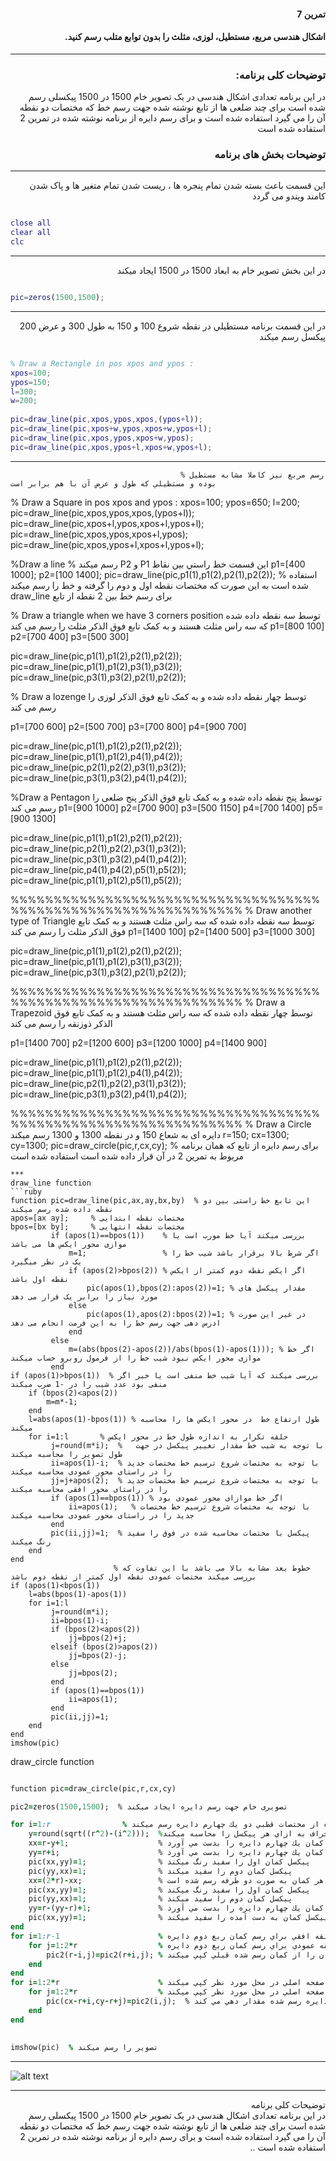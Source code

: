 <div dir="rtl">
 
#### تمرین 7
#### اشکال هندسی مربع، مستطیل، لوزی، مثلث را بدون توابع متلب رسم کنید. <br />

***

### توضیحات کلی برنامه:

 در این برنامه تعدادی اشکال هندسی در یک تصویر خام 1500 در 1500 پیکسلی رسم شده است برای چند ضلعی ها از تابع نوشته شده جهت رسم خط که مختصات دو نقطه آن را می گیرد استفاده شده است و برای رسم دایره از برنامه نوشته شده در تمرین 2 استفاده شده است 

### توضیحات بخش های برنامه
***
 این قسمت باعث بسته شدن تمام پنجره ها ، ریست شدن تمام متغیر ها و پاک شدن کامند ویندو می گردد <br />

</div>

```matlab

close all         
clear all         
clc    

```
***
<div dir="rtl">
در این بخش تصویر خام به ابعاد 1500 در 1500 ایجاد میکند
 </div>
 
 ```matlab
 
pic=zeros(1500,1500);  

```
***
<div dir="rtl">
 
 در اين قسمت برنامه مستطيلي در نقطه شروع 100 و 150 به طول 300 و عرض 200 پيكسل رسم ميكند
 
 </div>
 
 ```matlab
 
% Draw a Rectangle in pos xpos and ypos :    
xpos=100;
ypos=150;
l=300;
w=200;
                                         
pic=draw_line(pic,xpos,ypos,xpos,(ypos+l));
pic=draw_line(pic,xpos+w,ypos,xpos+w,ypos+l);
pic=draw_line(pic,xpos,ypos,xpos+w,ypos);
pic=draw_line(pic,xpos,ypos+l,xpos+w,ypos+l);

```

***

                                          % رسم مربع نيز كاملا مشابه مستطيل بوده و مستطيلي كه طول و عرض آن با هم برابر است
% Draw a Square in pos xpos and ypos :
xpos=100;
ypos=650;
l=200;
pic=draw_line(pic,xpos,ypos,xpos,(ypos+l));
pic=draw_line(pic,xpos+l,ypos,xpos+l,ypos+l);
pic=draw_line(pic,xpos,ypos,xpos+l,ypos);
pic=draw_line(pic,xpos,ypos+l,xpos+l,ypos+l);

%Draw a line                % رسم میکند P2 و P1 اين قسمت خط راستي بين نقاط
p1=[400 1000];
p2=[100 1400];
pic=draw_line(pic,p1(1),p1(2),p2(1),p2(2));   %  استفاده شده است به این صورت که مختصات نقطه اول و دوم را گرفته و خط را رسم میکند draw_line برای رسم خط بین 2 نقطه از تابع

% Draw a triangle when we have 3 corners position  توسط سه نقطه داده شده که سه راس مثلث هستند و به کمک تابع فوق الذکر مثلث را رسم می کند
p1=[800 100]
p2=[700 400]
p3=[500 300]

pic=draw_line(pic,p1(1),p1(2),p2(1),p2(2));
pic=draw_line(pic,p1(1),p1(2),p3(1),p3(2));
pic=draw_line(pic,p3(1),p3(2),p2(1),p2(2));

% Draw a lozenge   توسط چهار نقطه داده شده و به کمک تابع فوق الذکر لوزی را رسم می کند 

p1=[700 600]
p2=[500 700]
p3=[700 800]
p4=[900 700]

pic=draw_line(pic,p1(1),p1(2),p2(1),p2(2));
pic=draw_line(pic,p1(1),p1(2),p4(1),p4(2));
pic=draw_line(pic,p2(1),p2(2),p3(1),p3(2));
pic=draw_line(pic,p3(1),p3(2),p4(1),p4(2));

%Draw a Pentagon    توسط پنج نقطه داده شده و به کمک تابع فوق الذکر پنج ضلعی را رسم می کند
p1=[900 1000]
p2=[700 900]
p3=[500 1150]
p4=[700 1400]
p5=[900 1300]

pic=draw_line(pic,p1(1),p1(2),p2(1),p2(2));
pic=draw_line(pic,p2(1),p2(2),p3(1),p3(2));
pic=draw_line(pic,p3(1),p3(2),p4(1),p4(2));
pic=draw_line(pic,p4(1),p4(2),p5(1),p5(2));
pic=draw_line(pic,p1(1),p1(2),p5(1),p5(2));

%%%%%%%%%%%%%%%%%%%%%%%%%%%%%%%%%%%%%%%%%%%%%%%%%%%%%%%%%%%%%%%
% Draw another type of Triangle   توسط سه نقطه داده شده که سه راس مثلث هستند و به کمک تابع فوق الذکر مثلث را رسم می کند
p1=[1400 100]
p2=[1400 500]
p3=[1000 300]

pic=draw_line(pic,p1(1),p1(2),p2(1),p2(2));
pic=draw_line(pic,p1(1),p1(2),p3(1),p3(2));
pic=draw_line(pic,p3(1),p3(2),p2(1),p2(2));

%%%%%%%%%%%%%%%%%%%%%%%%%%%%%%%%%%%%%%%%%%%%%%%%%%%%%%%%%%%%%%%
% Draw a Trapezoid    توسط چهار نقطه داده شده که سه راس مثلث هستند و به کمک تابع فوق الذکر ذوزنقه را رسم می کند

p1=[1400 700]
p2=[1200 600]
p3=[1200 1000]
p4=[1400 900]

pic=draw_line(pic,p1(1),p1(2),p2(1),p2(2));
pic=draw_line(pic,p1(1),p1(2),p4(1),p4(2));
pic=draw_line(pic,p2(1),p2(2),p3(1),p3(2));
pic=draw_line(pic,p3(1),p3(2),p4(1),p4(2));

%%%%%%%%%%%%%%%%%%%%%%%%%%%%%%%%%%%%%%%%%%%%%%%%%%%%%%%%%%%%%%%
% Draw a Circle  دایره ای به شعاع 150 و در نقطه 1300 و 1300 رسم میکند
r=150;
cx=1300;
cy=1300;
pic=draw_circle(pic,r,cx,cy);  % برای رسم دایره از تابع که همان برنامه مربوط به تمرین 2 در آن قرار داده شده است استفاده شده است
```
***
draw_line function           
```ruby
function pic=draw_line(pic,ax,ay,bx,by)  % این تابع خط راستی بین دو نقطه داده شده رسم میکند
apos=[ax ay];     % مختصات نقطه ابتدایی
bpos=[bx by];     % مختصات نقطه انتهایی
         if (apos(1)==bpos(1))    % بررسی میکند آیا خط مورب است یا موازی محور ایکس ها می باشد
             m=1;                 % اگر شرط بالا برقرار باشد شیب خط را یک در نظر میگیرد
             if (apos(2)>bpos(2)) % اگر ایکس نقطه دوم کمتر از ایکس نقطه اول باشد
                 pic(apos(1),bpos(2):apos(2))=1; % مقدار پیکسل های مورد نیاز را برابر یک قرار می دهد 
             else
                 pic(apos(1),apos(2):bpos(2))=1; % در غیر این صورت ادرس دهی جهت رسم خط را به این فرمت انجام می دهد
             end
         else
             m=(abs(bpos(2)-apos(2))/abs(bpos(1)-apos(1))); % اگر خط موازی محور ایکس نبود شیب خط را از فرمول روبرو حساب میکند
         end
if (apos(1)>bpos(1))  % بررسی میکند که آیا شیب خط منفی است یا خیر اگر منفی بود عدد شیب را در -1 ضرب مبکند
    if (bpos(2)<apos(2))
        m=m*-1;
    end    
    l=abs(apos(1)-bpos(1)) % طول ارتفاع خط  در محور ایکس ها را محاسبه میکند
    for i=1:l       % حلقه تکرار به اندازه طول خط در محور ایکس
         j=round(m*i);  %   با توجه به شیب خط مقدار تغییر پیکسل در جهت طول تصویر را محاسبه میکند 
         ii=apos(1)-i;  % با توجه به مختصات شروع ترسیم خط مختصات جدید را در راستای محور عمودی محاسبه میکند
         jj=j+apos(2);  % با توجه به مختصات شروع ترسیم خط مختصات جدید را در راستای محور افقی محاسبه میکند
         if (apos(1)==bpos(1)) % اگر خط موازای محور عمودی بود
             ii=apos(1);   % با توجه به مختصات شروع ترسیم خط مختصات جدید را در راستای محور عمودی محاسبه میکند 
         end
         pic(ii,jj)=1;  % پیکسل با مختصات محاسبه شده در فوق را سفید رنگ میکند
    end   
end  
                       % خطوط بعد مشابه بالا می باشد با این تفاوت که بررسی میکند مختصات عمودی نقطه اول کمتر از نقطه دوم باشد
if (apos(1)<bpos(1))    
    l=abs(bpos(1)-apos(1))
    for i=1:l
         j=round(m*i);
         ii=bpos(1)-i;
         if (bpos(2)<apos(2))
             jj=bpos(2)+j;
         elseif (bpos(2)>apos(2))
             jj=bpos(2)-j;
         else
             jj=bpos(2);
         end 
         if (apos(1)==bpos(1))
             ii=apos(1);
         end    
         pic(ii,jj)=1;
    end   
end 
imshow(pic)
```
draw_circle function
```ruby

function pic=draw_circle(pic,r,cx,cy)

pic2=zeros(1500,1500);  % تصویری خام جهت رسم دایره ایجاد میکند

for i=1:r                % اين حلقه استفاده از مختصات قطبي دو يك چهارم دايره رسم ميكند
    y=round(sqrt((r^2)-(i^2)));  %مقدار انحراف به ازاي هر پيكسل را محاسبه ميكند
    xx=r-y+1;                    % مختصات عمودي كمان يك چهارم دايره را بدست مي آورد
    yy=r+i;                      % مختصات افقي كمان يك چهارم دايره را بدست مي آورد
    pic(xx,yy)=1;                % پيكسل كمان اول را سفيد رنگ ميكند
    pic(yy,xx)=1;                % پيكسل كمان دوم را سفيد ميكند 
    xx=(2*r)-xx;                 % مختصات عمودي كمان جديد را مشخص ميكند. چون سفيدي دايره در همه زوايا يكسان باشد هر كمان به صورت دو طرفه رسم شده است
    pic(xx,yy)=1;                % پيكسل كمان اول را سفيد رنگ ميكند 
    pic(yy,xx)=1;                % پيكسل كمان دوم را سفيد ميكند
    yy=r-(yy-r)+1;               % مختصات افقي كمان يك چهارم دايره را بدست مي آورد
    pic(xx,yy)=1;                % پيكسل كمان به دست آمده را سفيد ميكند
end 
for i=1:r-1                      % حلقه افقي براي رسم كمان ربع دوم دايره
    for j=1:2*r                  % حلقه عمودي براي رسم كمان ربع دوم دايره
        pic2(r-i,j)=pic2(r+i,j); % كمان را از كمان رسم شده قبلي كپي ميكند
    end
end    
for i=1:2*r                      % دايره مورد نظر را روي صفحه اصلي در محل مورد نظر كپي ميكند
    for j=1:2*r                  % دايره مورد نظر را روي صفحه اصلي در محل مورد نظر كپي ميكند
        pic(cx-r+i,cy-r+j)=pic2(i,j);  % پيكل هاي تصوير جديد را از دايره رسم شده مقدار دهي مي كند
    end
end    
        
   
imshow(pic)  % تصویر را رسم میکند
```
***
![alt text](https://github.com/semnan-university-ai/image-processing-class/blob/3c90faf383ed7f9d035c6f61340956814d2d1e38/excersiecs/alirezachaji/7/Exce07.png)
***
<div dir="rtl">
توضیحات کلی برنامه <br />
 در این برنامه تعدادی اشکال هندسی در یک تصویر خام 1500 در 1500 پیکسلی رسم شده است برای چند ضلعی ها از تابع نوشته شده جهت رسم خط که مختصات دو نقطه آن را می گیرد استفاده شده است و برای رسم دایره از برنامه نوشته شده در تمرین 2 استفاده شده است ..
</div>
